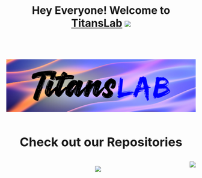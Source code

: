 <h1 align="center"> Hey Everyone! Welcome to <a href="https://github.com/TitansLab">TitansLab<a> <img src="https://github.com/himanshusharma89/himanshusharma89/blob/master/Hi.gif" width="25px"><h1>
<img src="https://github.com/TitansLab/.github/blob/main/profile/Cover_Logo.jpg" height="10%"/>

<h3 align="center">Check out our Repositories</h3>

<span>
<a href="https://github.com/TitansLab/lms">
  <img align="right" src="https://github-readme-stats.vercel.app/api/pin/?username=TitansLab&repo=lms&theme=radical" />
</a>
<a href="https://github.com/TitansLab/Link-Shortner">
  <img align="center" src="https://github-readme-stats.vercel.app/api/pin/?username=TitansLab&repo=Link-Shortner&theme=radical" />
</a>
  </span>
